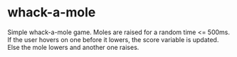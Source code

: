 # whack-a-mole

Simple whack-a-mole game. Moles are raised for a random time <= 500ms. If the user hovers on one before it lowers, the score variable is updated. Else the mole lowers and another one raises. 
